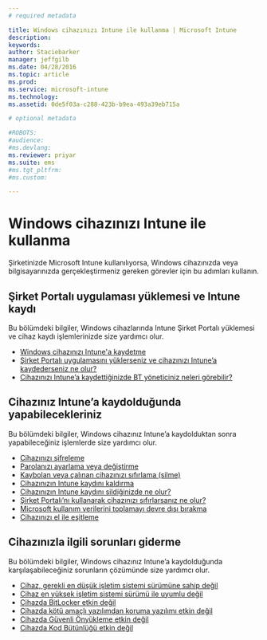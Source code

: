 ```yaml
---
# required metadata

title: Windows cihazınızı Intune ile kullanma | Microsoft Intune
description:
keywords:
author: Staciebarker
manager: jeffgilb
ms.date: 04/28/2016
ms.topic: article
ms.prod:
ms.service: microsoft-intune
ms.technology:
ms.assetid: 0de5f03a-c288-423b-b9ea-493a39eb715a

# optional metadata

#ROBOTS:
#audience:
#ms.devlang:
ms.reviewer: priyar
ms.suite: ems
#ms.tgt_pltfrm:
#ms.custom:

---
```


# Windows cihazınızı Intune ile kullanma

Şirketinizde Microsoft Intune kullanılıyorsa, Windows cihazınızda veya bilgisayarınızda gerçekleştirmeniz gereken görevler için bu adımları kullanın.

## Şirket Portalı uygulaması yüklemesi ve Intune kaydı

Bu bölümdeki bilgiler, Windows cihazlarında Intune Şirket Portalı yüklemesi ve cihaz kaydı işlemlerinizde size yardımcı olur.

- [Windows cihazınızı Intune'a kaydetme](enroll-your-device-in-intune-windows.md)</br>
- [Şirket Portalı uygulamasını yüklerseniz ve cihazınızı Intune’a kaydederseniz ne olur?](what-happens-if-you-install-the-company-portal-app-and-enroll-your-device-in-intune-windows.md)</br>
- [Cihazınızı Intune’a kaydettiğinizde BT yöneticiniz neleri görebilir?](what-can-your-it-administrator-see-when-you-enroll-your-device-in-intune-windows.md)

## Cihazınız Intune’a kaydolduğunda yapabilecekleriniz

Bu bölümdeki bilgiler, Windows cihazınız Intune’a kaydolduktan sonra yapabileceğiniz işlemlerde size yardımcı olur.

- [Cihazınızı şifreleme](encrypt-your-device-windows.md)</br>
- [Parolanızı ayarlama veya değiştirme](set-or-change-your-password-windows.md)</br>
- [Kaybolan veya çalınan cihazınızı sıfırlama (silme)](reset-erase-your-lost-or-stolen-device-windows.md)</br>
- [Cihazınızın Intune kaydını kaldırma](unenroll-your-device-from-intune-windows.md)</br>
- [Cihazınızın Intune kaydını sildiğinizde ne olur?](what-happens-if-you-unenroll-your-device-from-intune-windows.md)</br>
- [Şirket Portalı’nı kullanarak cihazınızı sıfırlarsanız ne olur?](what-happens-if-you-reset-your-device-using-the-company-portal-windows.md)</br>
- [Microsoft kullanım verilerini toplamayı devre dışı bırakma](turn-off-microsoft-usage-data-collection-windows.md)</br>
- [Cihazınızı el ile eşitleme](sync-your-device-manually-windows.md)

## Cihazınızla ilgili sorunları giderme

Bu bölümdeki bilgiler, Windows cihazınız Intune’a kaydolduğunda karşılaşabileceğiniz sorunların çözümünde size yardımcı olur.

- [Cihaz, gerekli en düşük işletim sistemi sürümüne sahip değil](device-doesnt-have-the-required-minimum-operating-system-version-windows.md)</br>
- [Cihaz en yüksek işletim sistemi sürümü ile uyumlu değil](device-doesnt-comply-with-maximum-operating-system-version-windows.md)</br>
- [Cihazda BitLocker etkin değil](device-doesnt-have-bitlocker-enabled-windows.md)</br>
- [Cihazda kötü amaçlı yazılımdan koruma yazılımı etkin değil](device-doesnt-have-antimalware-software-enabled-windows.md)</br>
- [Cihazda Güvenli Önyükleme etkin değil](device-doesnt-have-secure-boot-enabled-windows.md)</br>
- [Cihazda Kod Bütünlüğü etkin değil](device-doesnt-have-code-integrity-enabled-windows.md)




<!--HONumber=Jun16_HO1-->



